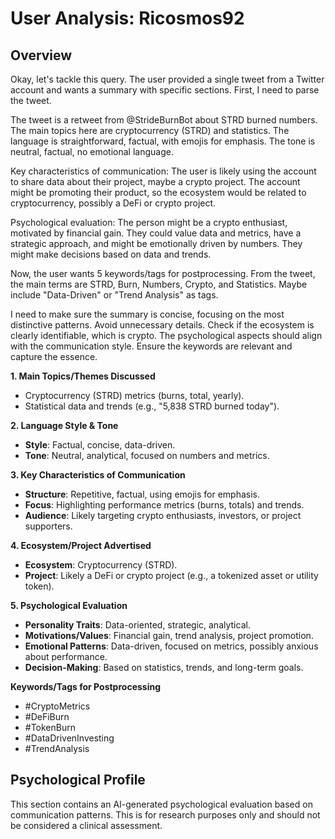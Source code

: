 # User Analysis: Ricosmos92

## Overview

<think>
Okay, let's tackle this query. The user provided a single tweet from a Twitter account and wants a summary with specific sections. First, I need to parse the tweet.

The tweet is a retweet from @StrideBurnBot about STRD burned numbers. The main topics here are cryptocurrency (STRD) and statistics. The language is straightforward, factual, with emojis for emphasis. The tone is neutral, factual, no emotional language.

Key characteristics of communication: The user is likely using the account to share data about their project, maybe a crypto project. The account might be promoting their product, so the ecosystem would be related to cryptocurrency, possibly a DeFi or crypto project.

Psychological evaluation: The person might be a crypto enthusiast, motivated by financial gain. They could value data and metrics, have a strategic approach, and might be emotionally driven by numbers. They might make decisions based on data and trends.

Now, the user wants 5 keywords/tags for postprocessing. From the tweet, the main terms are STRD, Burn, Numbers, Crypto, and Statistics. Maybe include "Data-Driven" or "Trend Analysis" as tags.

I need to make sure the summary is concise, focusing on the most distinctive patterns. Avoid unnecessary details. Check if the ecosystem is clearly identifiable, which is crypto. The psychological aspects should align with the communication style. Ensure the keywords are relevant and capture the essence.
</think>

**1. Main Topics/Themes Discussed**  
- Cryptocurrency (STRD) metrics (burns, total, yearly).  
- Statistical data and trends (e.g., "5,838 STRD burned today").  

**2. Language Style & Tone**  
- **Style**: Factual, concise, data-driven.  
- **Tone**: Neutral, analytical, focused on numbers and metrics.  

**3. Key Characteristics of Communication**  
- **Structure**: Repetitive, factual, using emojis for emphasis.  
- **Focus**: Highlighting performance metrics (burns, totals) and trends.  
- **Audience**: Likely targeting crypto enthusiasts, investors, or project supporters.  

**4. Ecosystem/Project Advertised**  
- **Ecosystem**: Cryptocurrency (STRD).  
- **Project**: Likely a DeFi or crypto project (e.g., a tokenized asset or utility token).  

**5. Psychological Evaluation**  
- **Personality Traits**: Data-oriented, strategic, analytical.  
- **Motivations/Values**: Financial gain, trend analysis, project promotion.  
- **Emotional Patterns**: Data-driven, focused on metrics, possibly anxious about performance.  
- **Decision-Making**: Based on statistics, trends, and long-term goals.  

**Keywords/Tags for Postprocessing**  
- #CryptoMetrics  
- #DeFiBurn  
- #TokenBurn  
- #DataDrivenInvesting  
- #TrendAnalysis

## Psychological Profile

This section contains an AI-generated psychological evaluation based on communication patterns. This is for research purposes only and should not be considered a clinical assessment.
